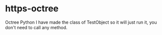 # https-octree
Octree Python
I have made the class of TestObject so it will just run it, you don't need to call any method.
